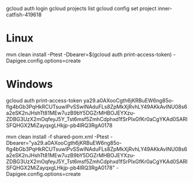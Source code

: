 gcloud auth login
gcloud projects list
gcloud config set project inner-catfish-419618

# Linux
mvn clean install -Ptest -Dbearer=$(gcloud auth print-access-token) -Dapigee.config.options=create

# Windows
gcloud auth print-access-token
ya29.a0AXooCgth6jKRBuEW6ng85o-flg4bGb3PqHkRCUTsuwIPvSSwlNAduFLs8ZpMkXjRvhLY49AKkAvINU08s6a2eSK2nJHshTt81MEw7uzB9bY5DGZrMHBOJEYXzu-ZDBG3UzX2mOqfeyJ5Y_Tst6msf5ZmhCdphxd1fSrPIxGfKr0aCgYKAd0SARISFQHGX2MiZayqxgLHkjp-pb4lRQ3RgA0178

mvn clean install -f shared-pom.xml -Ptest -Dbearer="ya29.a0AXooCgth6jKRBuEW6ng85o-flg4bGb3PqHkRCUTsuwIPvSSwlNAduFLs8ZpMkXjRvhLY49AKkAvINU08s6a2eSK2nJHshTt81MEw7uzB9bY5DGZrMHBOJEYXzu-ZDBG3UzX2mOqfeyJ5Y_Tst6msf5ZmhCdphxd1fSrPIxGfKr0aCgYKAd0SARISFQHGX2MiZayqxgLHkjp-pb4lRQ3RgA0178" -Dapigee.config.options=create

